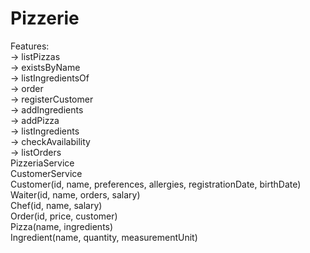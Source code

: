 # Pizzerie
Features:\
-> listPizzas\
-> existsByName\
-> listIngredientsOf\
-> order\
-> registerCustomer\
-> addIngredients\
-> addPizza\
-> listIngredients\
-> checkAvailability\
-> listOrders\
PizzeriaService\
CustomerService\
Customer(id, name, preferences, allergies, registrationDate, birthDate)\
Waiter(id, name, orders, salary)\
Chef(id, name, salary)\
Order(id, price, customer)\
Pizza(name, ingredients)\
Ingredient(name, quantity, measurementUnit)
